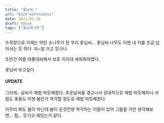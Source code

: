 ```yaml
---
title: "꽃님씨."
url: "0124_kottnimssi"
date: 2021-01-24
draft: false
tags: ["꽃님씨나무"]
---
```

수목장으로 이제는 어린 소나무가 된 우리 꽃님씨... 꽃님씨 나무도 이젠 내 키를 조금 넘어서는 듯 하다. 자~알 크고 있구나.

조만간 여름 태풍대비해서 보호 지지대 세워줘야겠다.

꽃님씨 보고싶다.

#### UPDATE

그러게.. 날씨가 제법 따듯해졌다. 추운날씨를 겪고나서 상대적으로 제법 따듯해지니 사람도 꽃들도 이젠 봄인가 착각할 정도로 제법 따듯해졌다. 

아무리 봐도 봄이 아닌데 봄이 온것인양 착각하는 이들이 있어 그들을 가만 생각해보면... 참,.. 웃기고 재밌는거 같다.
